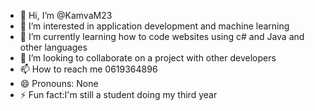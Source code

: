 - 👋 Hi, I’m @KamvaM23
- 👀 I’m interested in application development and machine learning 
- 🌱 I’m currently learning how to code websites using c# and Java and other languages 
- 💞️ I’m looking to collaborate on a project with other developers
- 📫 How to reach me 0619364896 
- 😄 Pronouns: None
- ⚡ Fun fact:I'm still a student doing my third year 

<!---
KamvaM23/KamvaM23 is a ✨ special ✨ repository because its `README.md` (this file) appears on your GitHub profile.
You can click the Preview link to take a look at your changes.
--->
